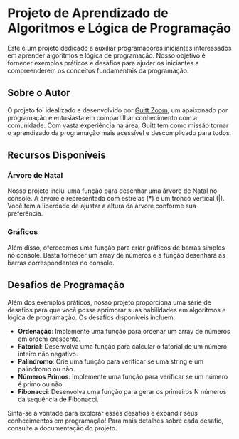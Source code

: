 # Projeto de Aprendizado de Algoritmos e Lógica de Programação

Este é um projeto dedicado a auxiliar programadores iniciantes interessados em aprender algoritmos e lógica de programação. Nosso objetivo é fornecer  exemplos práticos e desafios para ajudar os iniciantes a compreenderem os conceitos fundamentais da programação.

## Sobre o Autor

O projeto foi idealizado e desenvolvido por [Guitt Zoom](https://github.com/francisguitt), um apaixonado por programação e entusiasta em compartilhar conhecimento com a comunidade. Com vasta experiência na área, Guitt tem como missão tornar o aprendizado da programação mais acessível e descomplicado para todos.

## Recursos Disponíveis

### Árvore de Natal

Nosso projeto inclui uma função para desenhar uma árvore de Natal no console. A árvore é representada com estrelas (*) e um tronco vertical (|). Você tem a liberdade de ajustar a altura da árvore conforme sua preferência.

### Gráficos

Além disso, oferecemos uma função para criar gráficos de barras simples no console. Basta fornecer um array de números e a função desenhará as barras correspondentes no console.

## Desafios de Programação

Além dos exemplos práticos, nosso projeto proporciona uma série de desafios para que você possa aprimorar suas habilidades em algoritmos e lógica de programação. Os desafios disponíveis incluem:

- **Ordenação**: Implemente uma função para ordenar um array de números em ordem crescente.
- **Fatorial**: Desenvolva uma função para calcular o fatorial de um número inteiro não negativo.
- **Palíndromo**: Crie uma função para verificar se uma string é um palíndromo ou não.
- **Números Primos**: Implemente uma função para verificar se um número é primo ou não.
- **Fibonacci**: Desenvolva uma função para gerar os primeiros N números da sequência de Fibonacci.

Sinta-se à vontade para explorar esses desafios e expandir seus conhecimentos em programação! Para mais detalhes sobre cada desafio, consulte a documentação do projeto.
